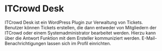# ITCrowd Desk
ITCrowd Desk ist ein WordPress Plugin zur Verwaltung von Tickets. 
Benutzer können Tickets erstellen, die dann entweder von Mitgliedern der ITCrowd oder einem Systemadministrator bearbeitet werden. 
Hierzu kann über die Antwort Funktion mit dem Ersteller kommuniziert werden. E-Mail-Benachrichtigungen lassen sich im Profil einrichten.
